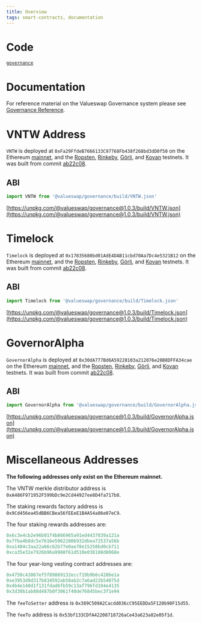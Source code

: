 ```yaml
---
title: Overview
tags: smart-contracts, documentation
---
```


# Code

[`governance`](https://github.com/valuenetworklive2021/valueswap-governance)

# Documentation

For reference material on the Valueswap Governance system please see [Governance Reference](https://valueswap.valuenetwork.live/docs/v2/governance/governance-reference).

# VNTW Address

`VNTW` is deployed at `0xFa29FfdeB7666133C97768Fb438f268bd3dD0f50` on the Ethereum [mainnet](https://etherscan.io/address/0xFa29FfdeB7666133C97768Fb438f268bd3dD0f50), and the [Ropsten](https://ropsten.etherscan.io/address/0xFa29FfdeB7666133C97768Fb438f268bd3dD0f50), [Rinkeby](https://rinkeby.etherscan.io/address/0xFa29FfdeB7666133C97768Fb438f268bd3dD0f50), [Görli](https://goerli.etherscan.io/address/0xFa29FfdeB7666133C97768Fb438f268bd3dD0f50), and [Kovan](https://kovan.etherscan.io/address/0xFa29FfdeB7666133C97768Fb438f268bd3dD0f50) testnets. It was built from commit [ab22c08](https://github.com/valuenetworklive2021/valueswap-governance/commit/0xFa29FfdeB7666133C97768Fb438f268bd3dD0f50).

## ABI

```typescript
import VNTW from '@valueswap/governance/build/VNTW.json'
```

[https://unpkg.com/@valueswap/governance@1.0.3/build/VNTW.json](https://unpkg.com/@valueswap/governance@1.0.3/build/VNTW.json)

# Timelock

`Timelock` is deployed at `0x17835680bd01AdE4DAB11cbd70Aa7Dc4e5321B12` on the Ethereum [mainnet](https://etherscan.io/address/0x17835680bd01AdE4DAB11cbd70Aa7Dc4e5321B12), and the [Ropsten](https://ropsten.etherscan.io/address/0x17835680bd01AdE4DAB11cbd70Aa7Dc4e5321B12), [Rinkeby](https://rinkeby.etherscan.io/address/0x17835680bd01AdE4DAB11cbd70Aa7Dc4e5321B12), [Görli](https://goerli.etherscan.io/address/0x17835680bd01AdE4DAB11cbd70Aa7Dc4e5321B12), and [Kovan](https://kovan.etherscan.io/address/0x17835680bd01AdE4DAB11cbd70Aa7Dc4e5321B12) testnets. It was built from commit [ab22c08](https://github.com/valuenetworklive2021/valueswap-governance).

## ABI

```typescript
import Timelock from '@valueswap/governance/build/Timelock.json'
```

[https://unpkg.com/@valueswap/governance@1.0.3/build/Timelock.json](https://unpkg.com/@valueswap/governance@1.0.3/build/Timelock.json)

# GovernorAlpha

`GovernorAlpha` is deployed at `0x30dA777Bd6A59228103a212076e28B8DFFA34cae` on the Ethereum [mainnet](https://etherscan.io/address/0x30dA777Bd6A59228103a212076e28B8DFFA34cae), and the [Ropsten](https://ropsten.etherscan.io/address/0x30dA777Bd6A59228103a212076e28B8DFFA34cae), [Rinkeby](https://rinkeby.etherscan.io/address/0x30dA777Bd6A59228103a212076e28B8DFFA34cae), [Görli](https://goerli.etherscan.io/address/0x30dA777Bd6A59228103a212076e28B8DFFA34cae), and [Kovan](https://kovan.etherscan.io/address/0x30dA777Bd6A59228103a212076e28B8DFFA34cae) testnets. It was built from commit [ab22c08](https://github.com/valuenetworklive2021/valueswap-governance).

## ABI

```typescript
import GovernorAlpha from '@valueswap/governance/build/GovernorAlpha.json'
```

[https://unpkg.com/@valueswap/governance@1.0.3/build/GovernorAlpha.json](https://unpkg.com/@valueswap/governance@1.0.3/build/GovernorAlpha.json)

# Miscellaneous Addresses

**The following addresses only exist on the Ethereum mainnet.**

The VNTW merkle distributor address is `0xA486F971952F599bDc9e2Cd44927ee8D4fa717b8`.

The staking rewards factory address is `0x9Cd456ea45dBB6CBea56fEEeE1B4A54a86e07eC9`.

The four staking rewards addresses are:

```js
0x6c3e4cb2e96b01f4b866965a91ed4437839a121a
0x7fba4b8dc5e7616e59622806932dbea72537a56b
0xa1484c3aa22a66c62b77e0ae78e15258bd0cb711
0xca35e32e7926b96a9988f61d510e038108d8068e
```

The four year-long vesting contract addresses are:

```js
0x4750c43867ef5f89869132eccf19b9b6c4286e1a
0xe3953d9d317b834592ab58ab2c7a6ad22b54075d
0x4b4e140d1f131fdad6fb59c13af796fd194e4135
0x3d30b1ab88d487b0f3061f40de76845bec3f1e94
```

The `feeToSetter` address is `0x389C509A2Cacdd036cC95EEDDa5F120b90F15d55`.

The `feeTo` address is `0x53bf133CDfA42208718726aCe43a623a82e05f1d`.
